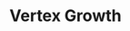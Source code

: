 ---
layout: firm_page
title: "Vertex Growth"
id: "vertexgrowth.com"
permalink: "/vertexgrowthvertexgrowth.com/"
website: "https://www.vertexgrowth.com"
offices: "Singapore (Singapore)"
investment_stages: "Series A, Series B, Series C"
portfolio_companies: "Virta, NIUM, Elan Microelectronics Corp, Dolphin Semiconductor"
portfolio_link: "https://www.vertexgrowth.com/#portfolio"
investment_markets: "consumer, healthcare, software, deeptech, fintech"
founded_year: "2019"
description: "Vertex Growth partners with exceptional entrepreneurs and promising companies on the cusp of growth, providing expansion capital to create enduring and transformational category champions. It's part of Vertex's global network of venture capital funds, leveraging this network to access opportunities and drive value."
linkedin: "https://www.linkedin.com/company/vertex-growth/"
twitter: ""
instagram: ""
team_page: "https://www.vertexgrowth.com/#team"
investor_type: "Venture Capital"
crunchbase: "https://www.crunchbase.com/organization/vertex-growth-fund"
pitchbook: "https://pitchbook.com/profiles/investor/300224-44"

# SEO Optimization
meta_title: "Vertex Growth - VC Firm - projectstartups.com"
meta_description: "Vertex Growth, Vertex Growth partners with exceptional entrepreneurs and promising companies on the cusp of growth, providing expansion capital to create enduring an..."
meta_keywords: "Vertex Growth, consumer, healthcare, software, deeptech, fintech, VC firm, venture capital, startup investor, projectstartups.com"
canonical_url: "https://vc.projectstartups.com/vertexgrowthvertexgrowth.com/"
---